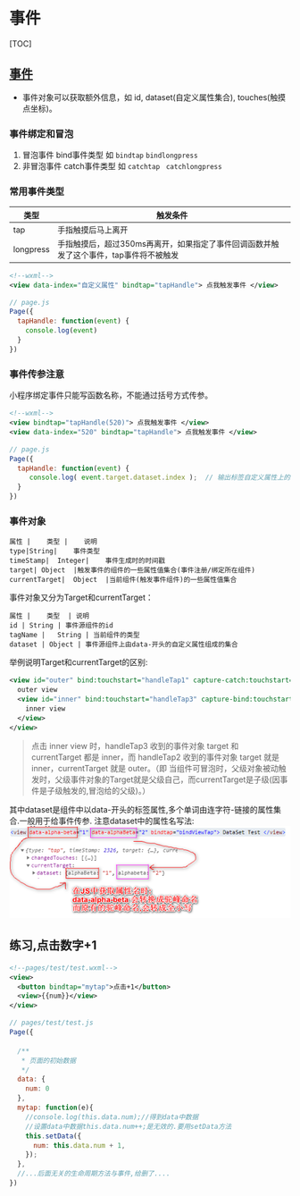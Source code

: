# 事件
[TOC]

## [事件](https://mp.weixin.qq.com/debug/wxadoc/dev/framework/view/wxml/event.html)  

- 事件对象可以获取额外信息，如 id, dataset(自定义属性集合), touches(触摸点坐标)。

### 事件绑定和冒泡

1. 冒泡事件    bind事件类型        如	 `bindtap`   `bindlongpress`
2. 非冒泡事件    catch事件类型    如  `catchtap`   ` catchlongpress`

### 常用事件类型

| 类型      | 触发条件                                                     |
| --------- | ------------------------------------------------------------ |
| tap       | 手指触摸后马上离开                                           |
| longpress | 手指触摸后，超过350ms再离开，如果指定了事件回调函数并触发了这个事件，tap事件将不被触发 |

```xml
<!--wxml-->
<view data-index="自定义属性" bindtap="tapHandle"> 点我触发事件 </view>
```

```javascript
// page.js
Page({
  tapHandle: function(event) {
    console.log(event)
  }
})
```

### 事件传参注意

小程序绑定事件只能写函数名称，不能通过括号方式传参。

```xml
<!--wxml-->
<view bindtap="tapHandle(520)"> 点我触发事件 </view>								错误，事件不能触发
<view data-index="520" bindtap="tapHandle"> 点我触发事件 </view>	
```

```javascript
// page.js
Page({
  tapHandle: function(event) {
     console.log( event.target.dataset.index );  // 输出标签自定义属性上的index值
  }
})
```
### 事件对象
```table
属性 |	类型 |	说明
type|String|	事件类型
timeStamp|	Integer|	事件生成时的时间戳
target|	Object	|触发事件的组件的一些属性值集合(事件注册/绑定所在组件)
currentTarget|	Object	|当前组件(触发事件组件)的一些属性值集合
```

事件对象又分为Target和currentTarget：
```table
属性 |	类型	| 说明
id | String | 事件源组件的id
tagName |	String | 当前组件的类型
dataset | Object | 事件源组件上由data-开头的自定义属性组成的集合
```
举例说明Target和currentTarget的区别:
```xml
<view id="outer" bind:touchstart="handleTap1" capture-catch:touchstart="handleTap2">
  outer view
  <view id="inner" bind:touchstart="handleTap3" capture-bind:touchstart="handleTap4">
    inner view
  </view>
</view>
```
> 点击 inner view 时，handleTap3 收到的事件对象 target 和 currentTarget 都是 inner，而 handleTap2 收到的事件对象 target 就是 inner，currentTarget 就是 outer。（即 当组件可冒泡时，父级对象被动触发时，父级事件对象的Target就是父级自己，而currentTarget是子级(因事件是子级触发的,冒泡给的父级)。）

其中dataset是组件中以data-开头的标签属性,多个单词由连字符-链接的属性集合.一般用于给事件传参.
注意dataset中的属性名写法:
![](img/2019-08-07_120126.png)

## 练习,点击数字+1
```xml
<!--pages/test/test.wxml-->
<view>
  <button bindtap="mytap">点击+1</button>
  <view>{{num}}</view>
</view>
```
```javascript
// pages/test/test.js
Page({

  /**
   * 页面的初始数据
   */
  data: {
    num: 0
  },
  mytap: function(e){
    //console.log(this.data.num);//得到data中数据
    //设置data中数据this.data.num++;是无效的.要用setData方法
    this.setData({
      num: this.data.num + 1,
    });
  },
  //...后面无关的生命周期方法与事件,给删了....
})
```



